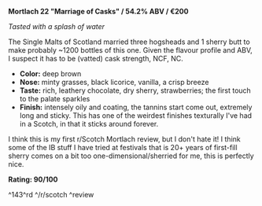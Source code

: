 **Mortlach 22 "Marriage of Casks" / 54.2% ABV / €200**

*Tasted with a splash of water*

The Single Malts of Scotland married three hogsheads and 1 sherry butt to make probably ~1200 bottles of this one.  Given the flavour profile and ABV, I suspect it has to be (vatted) cask strength, NCF, NC.

* **Color:** deep brown
* **Nose:** minty grasses, black licorice, vanilla, a crisp breeze
* **Taste:** rich, leathery chocolate, dry sherry, strawberries; the first touch to the palate sparkles
* **Finish:** intensely oily and coating, the tannins start come out, extremely long and sticky.  This has one of the weirdest finishes texturally I've had in a Scotch, in that it sticks around forever.

I think this is my first r/Scotch Mortlach review, but I don't hate it!  I think some of the IB stuff I have tried at festivals that is 20+ years of first-fill sherry comes on a bit too one-dimensional/sherried for me, this is perfectly nice.

**Rating: 90/100**

^143^rd ^/r/scotch ^review